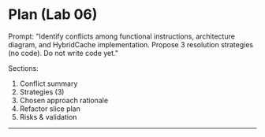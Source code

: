 # Plan (Lab 06)

Prompt: "Identify conflicts among functional instructions, architecture diagram, and HybridCache implementation. Propose 3 resolution strategies (no code). Do not write code yet."

Sections:
1. Conflict summary
2. Strategies (3)
3. Chosen approach rationale
4. Refactor slice plan
5. Risks & validation

---

